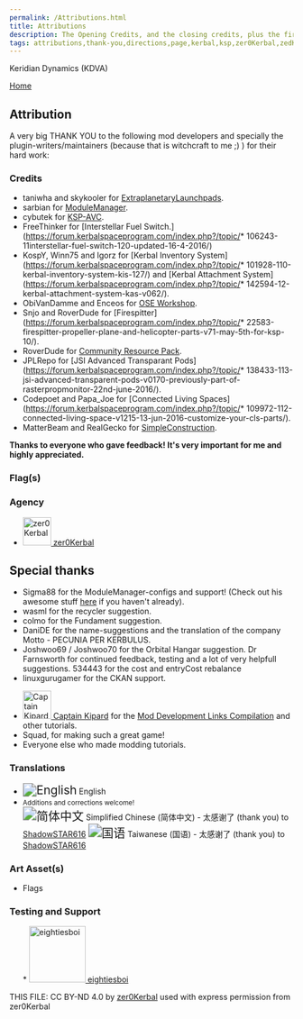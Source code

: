 ```yaml
---
permalink: /Attributions.html
title: Attributions
description: The Opening Credits, and the closing credits, plus the first of two (or is three) end credit scenes
tags: attributions,thank-you,directions,page,kerbal,ksp,zer0Kerbal,zedK
---
```


<!--
Attributions.md v1.0.7.1
Keridian Dynamics (KDVA)
created: 01 Feb 2022
updated: 03 Jun 2022
-->

<script src="https://kit.fontawesome.com/0ea5493613.js" crossorigin="anonymous"></script>
<i class="fa fa-gear fa-spin fa-3x" style="color: firebrick"></i>

Keridian Dynamics (KDVA)

[Home](./index.md)

## Attribution

A very big THANK YOU to the following mod developers and specially the plugin-writers/maintainers (because that is witchcraft to me ;) ) for their hard work:

### Credits

* taniwha and skykooler for [ExtraplanetaryLaunchpads](https://forum.kerbalspaceprogram.com/threads/59545).
* sarbian for [ModuleManager](https://forum.kerbalspaceprogram.com/threads/55219).
* cybutek for [KSP-AVC](https://forum.kerbalspaceprogram.com/threads/79745).
* FreeThinker for [Interstellar Fuel Switch.](https://forum.kerbalspaceprogram.com/index.php?/topic/* 106243-11interstellar-fuel-switch-120-updated-16-4-2016/)
* KospY, Winn75 and Igorz for [Kerbal Inventory System](https://forum.kerbalspaceprogram.com/index.php?/topic/* 101928-110-kerbal-inventory-system-kis-127/) and [Kerbal Attachment System](https://forum.kerbalspaceprogram.com/index.php?/topic/* 142594-12-kerbal-attachment-system-kas-v062/).
* ObiVanDamme and Enceos for [OSE Workshop](https://forum.kerbalspaceprogram.com/index.php?/topic/97537-11-ose-workshop-kis-addon-v0130-20160426/).
* Snjo and RoverDude for [Firespitter](https://forum.kerbalspaceprogram.com/index.php?/topic/* 22583-firespitter-propeller-plane-and-helicopter-parts-v71-may-5th-for-ksp-10/).
* RoverDude for [Community Resource Pack](https://forum.kerbalspaceprogram.com/index.php?/topic/83007-113-community-resource-pack-054-new-resources/).
* JPLRepo for [JSI Advanced Transparant Pods](https://forum.kerbalspaceprogram.com/index.php?/topic/* 138433-113-jsi-advanced-transparent-pods-v0170-previously-part-of-rasterpropmonitor-22nd-june-2016/).
* Codepoet and Papa_Joe for [Connected Living Spaces](https://forum.kerbalspaceprogram.com/index.php?/topic/* 109972-112-connected-living-space-v1215-13-jun-2016-customize-your-cls-parts/).
* MatterBeam and RealGecko for [SimpleConstruction](https://forum.kerbalspaceprogram.com/index.php?/topic/131588-113-simpleconstruction-stock-rocket-building-v22/).

**Thanks to everyone who gave feedback! It's very important for me and highly appreciated.**

### Flag(s)

### Agency

<ul>
  <li><a href="(https://forum.kerbalspaceprogram.com/index.php?/profile/190933-*/)"><img alt="zer0Kerbal" src="https://kerbal-forum-uploads.s3.us-west-2.amazonaws.com/monthly_2018_08/free-clipart-hithhikers-guide-14.thumb.jpg.05fc7d1bdc37ce2bfca8923bf1e97303.jpg" width="50" height="50" > zer0Kerbal</a></li>
</ul>

## Special thanks

* Sigma88 for the ModuleManager-configs and support! (Check out his awesome stuff [here](https://forum.kerbalspaceprogram.com/threads/112095) if you haven't already).
* wasml for the recycler suggestion.
* colmo for the Fundament suggestion.
* DaniDE for the name-suggestions and the translation of the company Motto - PECUNIA PER KERBULUS.
* Joshwoo69 / Joshwoo70 for the Orbital Hangar suggestion.
Dr Farnsworth for continued feedback, testing and a lot of very helpfull suggestions.
534443 for the cost and entryCost rebalance
* linuxgurugamer for the CKAN support.

<ul>
  <li><a href="https://forum.kerbalspaceprogram.com/index.php?/profile/70516-*/"><img alt="Captain Kipard" src="https://kerbal-forum-uploads.s3.us-west-2.amazonaws.com/monthly_12_2015/itsame.png.3227b08e54fc9e3eaa0c6c2ad8e9ad07.thumb.png.5d3a3eb0344a23048ea58826e47b9781.png" width="50" height="50" > Captain Kipard</a> for the <a href="https://forum.kerbalspaceprogram.com/index.php?/topic/85372-*/"> Mod Development Links Compilation</a> and other tutorials.</li>
  <li>Squad, for making such a great game!</li>
  <li>Everyone else who made modding tutorials.</li>
</ul>

### Translations

<ul>
  <li><img src="https://raw.githubusercontent.com/zer0Kerbal/zer0Kerbal/master/img/EN.png " alt="English" style="zoom:150%;" /> English</li>
  <li><small>Additions and corrections welcome!</small></li>
  <img src="https://raw.githubusercontent.com/zer0Kerbal/zer0Kerbal/master/img/CH.png " alt="简体中文" style="zoom:150%;" /> Simplified Chinese (简体中文) - 太感谢了 (thank you) to <a href="https://github.com/ShadowSTARS616">ShadowSTAR616</a>
  <img src="https://raw.githubusercontent.com/zer0Kerbal/zer0Kerbal/master/img/TW.png " alt="国语" style="zoom:150%;" /> Taiwanese (国语) - 太感谢了 (thank you) to <a href="https://github.com/ShadowSTARS616">ShadowSTAR616</a>
</ul>

### Art Asset(s)

* Flags

### Testing and Support

<ul></li>
* <a href="https://forum.kerbalspaceprogram.com/index.php?/profile/133828-eightiesboi/"><img alt="eightiesboi" src="https://kerbal-forum-uploads.s3.us-west-2.amazonaws.com/monthly_2018_01/happy_velociraptor_dinosaur_greeting_cards-r918b99ab65894a198682f360e419773a_xvuak_8byvr_512.thumb.jpg.00c28897eef8a91ee74f6cb59a9bbb5f.jpg" width="100" height="100" > eightiesboi</a>
</li></ul>

<!-- links -->
[KDVA]: https://forum.kerbalspaceprogram.com/index.php?/topic/202945-*/ "Keridian Dynamics Forum Thread"

[shadowstar616]: https://github.com/ShadowSTARS616 "ShadowSTAR616"
[cptkipard]: https://forum.kerbalspaceprogram.com/index.php?/profile/70516-*/ "Captain Kipard"
[zer0Kerbal]: https://forum.kerbalspaceprogram.com/index.php?/profile/190933-*/ "zer0Kerbal"

<!-- Localization -->
[lreadme]: https://github.com/zer0Kerbal/zer0Kerbal/blob/master/Localization/readme.md "Localization Readme"
[qstart]: https://github.com/zer0Kerbal/zer0Kerbal/blob/master/Localization/quickstart.md "Quickstart"

[EN]: https://raw.githubusercontent.com/zer0Kerbal/zer0Kerbal/master/img/EN.png "English"
[BR]: https://raw.githubusercontent.com/zer0Kerbal/zer0Kerbal/master/img/BR.png "Português Brasil"
[CN]: https://raw.githubusercontent.com/zer0Kerbal/zer0Kerbal/master/img/CH.png "中文"
[DE]: https://raw.githubusercontent.com/zer0Kerbal/zer0Kerbal/master/img/DE.png "Deutsch"
[ES]: https://raw.githubusercontent.com/zer0Kerbal/zer0Kerbal/master/img/ES.png "Español"
[FR]: https://raw.githubusercontent.com/zer0Kerbal/zer0Kerbal/master/img/FR.png "Français"
[IT]: https://raw.githubusercontent.com/zer0Kerbal/zer0Kerbal/master/img/IT.png "Italiano"
[JA]: https://raw.githubusercontent.com/zer0Kerbal/zer0Kerbal/master/img/JA.png "日本語"
[KO]: https://raw.githubusercontent.com/zer0Kerbal/zer0Kerbal/master/img/KO.png "한국어"
[MX]: https://raw.githubusercontent.com/zer0Kerbal/zer0Kerbal/master/img/MX.png "Mexicano Español"
[NL]: https://raw.githubusercontent.com/zer0Kerbal/zer0Kerbal/master/img/NL.png "Dutch"
[NO]: https://raw.githubusercontent.com/zer0Kerbal/zer0Kerbal/master/img/NO.png "Norsk"
[PO]: https://raw.githubusercontent.com/zer0Kerbal/zer0Kerbal/master/img/PO.png "Polski"
[RU]: https://raw.githubusercontent.com/zer0Kerbal/zer0Kerbal/master/img/RU.png "Русский"
[SW]: https://raw.githubusercontent.com/zer0Kerbal/zer0Kerbal/master/img/SW.png "Svenska"
[TR]: https://raw.githubusercontent.com/zer0Kerbal/zer0Kerbal/master/img/TR.png "Türk"
[TW]: https://raw.githubusercontent.com/zer0Kerbal/zer0Kerbal/master/img/TW.png "国语"

THIS FILE: CC BY-ND 4.0 by [zer0Kerbal](https://github.com/zer0Kerbal)
  used with express permission from zer0Kerbal

[mod]: https://www.curseforge.com/kerbal/ksp-mods/KeridianDynamics "Keridian Dynamics (KDVA)"
